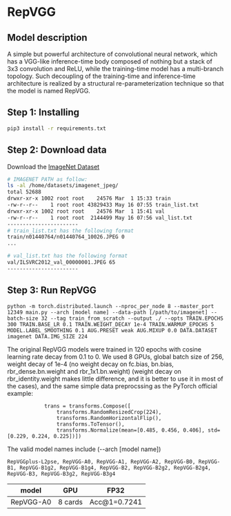 
# RepVGG
## Model description
 A simple but powerful architecture of convolutional neural network, which has a VGG-like inference-time body composed of nothing but a stack of 3x3 convolution and ReLU, while the training-time model has a multi-branch topology. Such decoupling of the training-time and inference-time architecture is realized by a structural re-parameterization technique so that the model is named RepVGG. 

## Step 1: Installing

```bash
pip3 install -r requirements.txt
```

## Step 2: Download data

Download the [ImageNet Dataset](https://www.image-net.org/download.php) 

```bash
# IMAGENET PATH as follow:
ls -al /home/datasets/imagenet_jpeg/
total 52688
drwxr-xr-x 1002 root root    24576 Mar  1 15:33 train
-rw-r--r--    1 root root 43829433 May 16 07:55 train_list.txt
drwxr-xr-x 1002 root root    24576 Mar  1 15:41 val
-rw-r--r--    1 root root  2144499 May 16 07:56 val_list.txt
-----------------------
# train_list.txt has the following format
train/n01440764/n01440764_10026.JPEG 0
...

# val_list.txt has the following format
val/ILSVRC2012_val_00000001.JPEG 65
-----------------------
```

## Step 3: Run RepVGG
```
python -m torch.distributed.launch --nproc_per_node 8 --master_port 12349 main.py --arch [model name] --data-path [/path/to/imagenet] --batch-size 32 --tag train_from_scratch --output ./ --opts TRAIN.EPOCHS 300 TRAIN.BASE_LR 0.1 TRAIN.WEIGHT_DECAY 1e-4 TRAIN.WARMUP_EPOCHS 5 MODEL.LABEL_SMOOTHING 0.1 AUG.PRESET weak AUG.MIXUP 0.0 DATA.DATASET imagenet DATA.IMG_SIZE 224
```
The original RepVGG models were trained in 120 epochs with cosine learning rate decay from 0.1 to 0. We used 8 GPUs, global batch size of 256, weight decay of 1e-4 (no weight decay on fc.bias, bn.bias, rbr_dense.bn.weight and rbr_1x1.bn.weight) (weight decay on rbr_identity.weight makes little difference, and it is better to use it in most of the cases), and the same simple data preprocssing as the PyTorch official example:
```
            trans = transforms.Compose([
                transforms.RandomResizedCrop(224),
                transforms.RandomHorizontalFlip(),
                transforms.ToTensor(),
                transforms.Normalize(mean=[0.485, 0.456, 0.406], std=[0.229, 0.224, 0.225])])
```

The valid model names include (--arch [model name])
```
RepVGGplus-L2pse, RepVGG-A0, RepVGG-A1, RepVGG-A2, RepVGG-B0, RepVGG-B1, RepVGG-B1g2, RepVGG-B1g4, RepVGG-B2, RepVGG-B2g2, RepVGG-B2g4, RepVGG-B3, RepVGG-B3g2, RepVGG-B3g4
```

|   model  |     GPU     | FP32                                 | 
|----------| ----------- | ------------------------------------ |
| RepVGG-A0| 8 cards     | Acc@1=0.7241                         |







